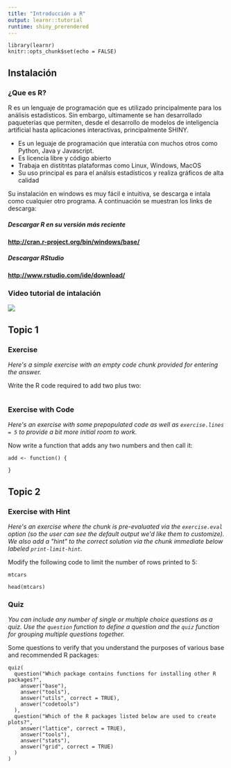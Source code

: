 ```yaml
---
title: "Introducción a R"
output: learnr::tutorial
runtime: shiny_prerendered
---
```

```{r setup, include=FALSE}
library(learnr)
knitr::opts_chunk$set(echo = FALSE)
```

## Instalación

### ¿Que es R?
R es un lenguaje de programación que es utilizado principalmente para los análisis estadísticos. Sin embargo, ultimamente se han desarrollado paqueterías que permiten, desde el desarrollo de modelos de inteligencia artificial hasta aplicaciones interactivas, principalmente SHINY. 

- Es un leguaje de programación que interatúa con muchos otros como Python, Java y Javascript.  
- Es licencia libre y código abierto
- Trabaja en distitntas plataformas como Linux, Windows, MacOS
- Su uso principal es para el análsis estadísticos y realiza gráficos de alta calidad

Su instalación en windows es muy fácil e intuitiva, se descarga e intala como cualquier otro programa. A continuación se muestran los links de descarga: 

##### Descargar R en su versión más reciente
**<http://cran.r-project.org/bin/windows/base/>**

##### Descargar RStudio
**<http://www.rstudio.com/ide/download/>**

### Video tutorial de intalación
![](https://www.youtube.com/watch?v=E5KzCLn1EsI)



## Topic 1

### Exercise 

*Here's a simple exercise with an empty code chunk provided for entering the answer.*

Write the R code required to add two plus two:

```{r two-plus-two, exercise=TRUE}

```

### Exercise with Code

*Here's an exercise with some prepopulated code as well as `exercise.lines = 5` to provide a bit more initial room to work.*

Now write a function that adds any two numbers and then call it:

```{r add-function, exercise=TRUE, exercise.lines = 5}
add <- function() {
  
}
```

## Topic 2

### Exercise with Hint

*Here's an exercise where the chunk is pre-evaluated via the `exercise.eval` option (so the user can see the default output we'd like them to customize). We also add a "hint" to the correct solution via the chunk immediate below labeled `print-limit-hint`.*

Modify the following code to limit the number of rows printed to 5:

```{r print-limit, exercise=TRUE, exercise.eval=TRUE}
mtcars
```

```{r print-limit-hint}
head(mtcars)
```

### Quiz

*You can include any number of single or multiple choice questions as a quiz. Use the `question` function to define a question and the `quiz` function for grouping multiple questions together.*

Some questions to verify that you understand the purposes of various base and recommended R packages:

```{r quiz}
quiz(
  question("Which package contains functions for installing other R packages?",
    answer("base"),
    answer("tools"),
    answer("utils", correct = TRUE),
    answer("codetools")
  ),
  question("Which of the R packages listed below are used to create plots?",
    answer("lattice", correct = TRUE),
    answer("tools"),
    answer("stats"),
    answer("grid", correct = TRUE)
  )
)
```
